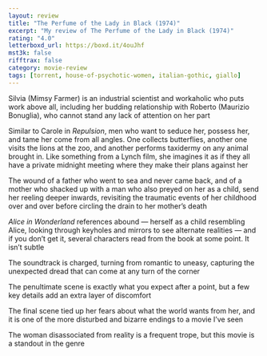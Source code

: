 ```yaml
---
layout: review
title: "The Perfume of the Lady in Black (1974)"
excerpt: "My review of The Perfume of the Lady in Black (1974)"
rating: "4.0"
letterboxd_url: https://boxd.it/4ouJhf
mst3k: false
rifftrax: false
category: movie-review
tags: [torrent, house-of-psychotic-women, italian-gothic, giallo]
---
```


Silvia (Mimsy Farmer) is an industrial scientist and workaholic who puts work above all, including her budding relationship with Roberto (Maurizio Bonuglia), who cannot stand any lack of attention on her part

Similar to Carole in <i>Repulsion</i>, men who want to seduce her, possess her, and tame her come from all angles. One collects butterflies, another one visits the lions at the zoo, and another performs taxidermy on any animal brought in. Like something from a Lynch film, she imagines it as if they all have a private midnight meeting where they make their plans against her

The wound of a father who went to sea and never came back, and of a mother who shacked up with a man who also preyed on her as a child, send her reeling deeper inwards, revisiting the traumatic events of her childhood over and over before circling the drain to her mother’s death

<i>Alice in Wonderland</i> references abound — herself as a child resembling Alice, looking through keyholes and mirrors to see alternate realities — and if you don’t get it, several characters read from the book at some point. It isn’t subtle

The soundtrack is charged, turning from romantic to uneasy, capturing the unexpected dread that can come at any turn of the corner

The penultimate scene is exactly what you expect after a point, but a few key details add an extra layer of discomfort

The final scene tied up her fears about what the world wants from her, and it is one of the more disturbed and bizarre endings to a movie I’ve seen

The woman disassociated from reality is a frequent trope, but this movie is a standout in the genre
